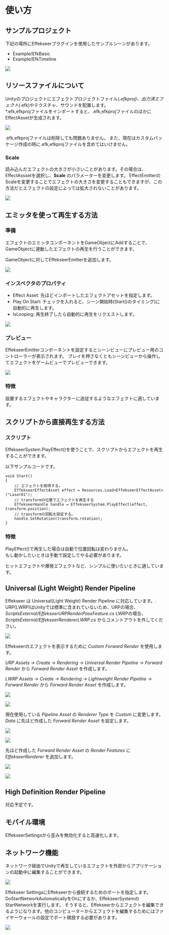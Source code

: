 ﻿# 使い方

## サンプルプロジェクト

下記の場所にEffekseerプラグインを使用したサンプルシーンがあります。

- Example/EfkBasic
- Example/EfkTimeline

![](../img/unity_example.png)

## リソースファイルについて

Unityのプロジェクトにエフェクトプロジェクトファイル(*.efkproj)、出力済エフェクト(*.efk)やテクスチャ、サウンドを配置します。  
\*.efk,efkprojファイルをインポートすると、.efk,efkprojファイルのほかにEffectAssetが生成されます。 

![](../img/unity_resource.png)

.efk,efkprojファイルは削除しても問題ありません。
また、現在はカスタムパッケージ作成の時に.efk,efkprojファイルを含めてはいけません。

### Scale

読み込んだエフェクトの大きさが小さいことがあります。その場合は、EffectAsssetを選択し、**Scale** のパラメーターを変更します。
EffectEmitterのScaleを変更することでエフェクトの大きさを変更することもできますが、この方法だとエフェクトの設定によっては拡大されないことがあります。

![](../img/EffectAsset_Scale.png)


## エミッタを使って再生する方法

### 準備

エフェクトのエミッタコンポーネントをGameObjectにAddすることで、  
GameObjectに連動したエフェクトの再生を行うことができます。  

GameObjectに対してEffekseerEmitterを追加します。

![](../img/add_component.png)

### インスペクタのプロパティ

- Effect Asset: 先ほどインポートしたエフェクトアセットを指定します。
- Play On Start: チェックを入れると、シーン開始時(Start()のタイミング)に自動的に再生します。
- IsLooping: 再生終了したら自動的に再生をリクエストします。

![](../img/unity_emitter.png)

### プレビュー

EffekseerEmitterコンポーネントを設定するとシーンビューにプレビュー用のコントローラーが表示されます。
プレイを押さなくともシーンビューから操作してエフェクトをゲームビューでプレビューできます。

![](../img/unity_emitter_component_scene_view.png)


### 特徴

設置するエフェクトやキャラクターに追従するようなエフェクトに適しています。

## スクリプトから直接再生する方法

### スクリプト

EffekseerSystem.PlayEffect()を使うことで、スクリプトからエフェクトを再生することができます。  

以下サンプルコードです。

```
void Start()
{
    // エフェクトを取得する。
    EffekseerEffectAsset effect = Resources.Load<EffekseerEffectAsset> ("Laser01");
    // transformの位置でエフェクトを再生する
    EffekseerHandle handle = EffekseerSystem.PlayEffect(effect, transform.position);
    // transformの回転を設定する。
    handle.SetRotation(transform.rotation);
}
```

### 特徴

PlayEffect()で再生した場合は自動で位置回転は変わりません。  
もし動かしたいときは手動で設定してやる必要があります。  

ヒットエフェクトや爆発エフェクトなど、シンプルに使いたいときに適しています。

## Universal (Light Weight) Render Pipeline

Effekseer は Universal(Light Weight) Render Pipeline に対応しています。.
URP(LWRP)はUnityでは標準に含まれていないため、URPの場合、*ScriptsExternal/EffekseerURPRenderPassFeature.cs*  LWRPの場合、*ScriptsExternal/EffekseerRendererLWRP.cs* からコメントアウトを外してください。

![](../img/LWRP_Code.png)

Effekseerのエフェクトを表示するために *Custom Forward Render* を使用します。

*URP*  *Assets -> Create -> Rendering -> Universal Render Pipeline -> Forward Render* から *Forward Render Asset* を作成します。

*LWRP*  *Assets -> Create -> Rendering -> Lightweight Render Pipeline -> Forward Render* から *Forward Render Asset* を作成します。

![](../img/LWRP_ForwardRenderer1.png)

![](../img/LWRP_ForwardRenderer2.png)

現在使用している *Pipeline Asset* の *Renderer Type* を *Custom* に変更します。 *Data* に先ほど作成した *Forward Render Asset* を設定します。

![](../img/LWRP_Custom1.png)

![](../img/LWRP_Custom2.png)

先ほど作成した *Forward Render Asset* の *Render Features* に *EffekseerRenderer* を追加します。

![](../img/LWRP_RenderFeatures1.png)

![](../img/LWRP_RenderFeatures2.png)

## High Definition Render Pipeline

対応予定です。

## モバイル環境

EffekseerSettingsから歪みを無効化すると高速化します。

## ネットワーク機能

ネットワーク経由でUnityで再生しているエフェクトを外部からアプリケーションの起動中に編集することができます。

![](../img/network.png)

Effekseer SettingsにEffekseerから接続するためのポートを指定します。DoStartNetworkAutomaticallyをOnにするか、EffekseerSystemのStartNetworkを実行します。
そうすると、Effekseerからエフェクトを編集できるようになります。他のコンピューターからエフェクトを編集するためにはファイヤーウォールの設定でポート開放する必要があります。

![](../img/network_ui.png)
